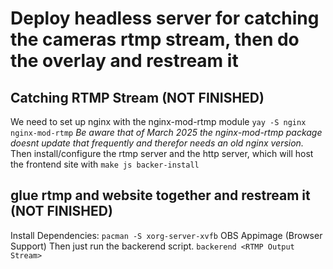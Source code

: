 # Deploy headless server for catching the cameras rtmp stream, then do the overlay and restream it
## Catching RTMP Stream (NOT FINISHED)
We need to set up nginx with the nginx-mod-rtmp module
`yay -S nginx nginx-mod-rtmp`
*Be aware that of March 2025 the nginx-mod-rtmp package doesnt update that frequently and therefor needs an old nginx version.*
Then install/configure the rtmp server and the http server, which will host the frontend site with `make js backer-install`
## glue rtmp and website together and restream it (NOT FINISHED)
Install Dependencies:
`pacman -S xorg-server-xvfb`
OBS Appimage (Browser Support)
Then just run the backerend script.
`backerend <RTMP Output Stream>`
